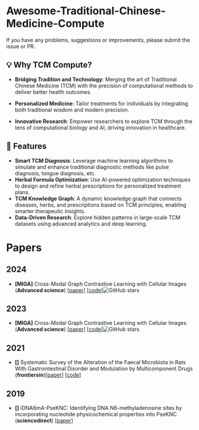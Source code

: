# Awesome-Traditional-Chinese-Medicine-Compute

If you have any problems, suggestions or improvements, please submit the issue or PR.

## 💡 Why TCM Compute?

- **Bridging Tradition and Technology**: Merging the art of Traditional Chinese Medicine (TCM) with the precision of computational methods to deliver better health outcomes.

- **Personalized Medicine**: Tailor treatments for individuals by integrating both traditional wisdom and modern precision.

- **Innovative Research**: Empower researchers to explore TCM through the lens of computational biology and AI, driving innovation in healthcare.

## 🌟 **Features**
- **Smart TCM Diagnosis**: Leverage machine learning algorithms to simulate and enhance traditional diagnostic methods like pulse diagnosis, tongue diagnosis, etc.
- **Herbal Formula Optimization**: Use AI-powered optimization techniques to design and refine herbal prescriptions for personalized treatment plans.
- **TCM Knowledge Graph**: A dynamic knowledge graph that connects diseases, herbs, and prescriptions based on TCM principles, enabling smarter therapeutic insights.
- **Data-Driven Research**: Explore hidden patterns in large-scale TCM datasets using advanced analytics and deep learning.

# Papers

## 2024

- <a name=""></a>**[MIGA]** Cross-Modal Graph Contrastive Learning with Cellular Images (**Advanced science**) [[paper](https://onlinelibrary.wiley.com/doi/full/10.1002/advs.202404845)] [[code](https://github.com/prokia/MIGA)]![GitHub stars](https://img.shields.io/github/stars/prokia/MIGA.svg?logo=github&label=Stars)

## 2023
- <a name=""></a>**[MIGA]** Cross-Modal Graph Contrastive Learning with Cellular Images (**Advanced science**) [[paper](https://onlinelibrary.wiley.com/doi/full/10.1002/advs.202404845)] [[code](https://github.com/prokia/MIGA)]![GitHub stars](https://img.shields.io/github/stars/prokia/MIGA.svg?logo=github&label=Stars)

## 2021
- <a name=""></a>**[]** Systematic Survey of the Alteration of the Faecal Microbiota in Rats With Gastrointestinal Disorder and Modulation by Multicomponent Drugs (**frontiersin**)[[paper](https://www.frontiersin.org/journals/pharmacology/articles/10.3389/fphar.2021.670335/full)]  [[code](https://www.ncbi.nlm.nih.gov/，PRJNA719295)]

## 2019
- <a name=""></a>**[]** iDNA6mA-PseKNC: Identifying DNA N6-methyladenosine sites by incorporating nucleotide physicochemical properties into PseKNC (**sciencedirect**) [[paper](https://www.sciencedirect.com/science/article/pii/S0888754318300090)]
